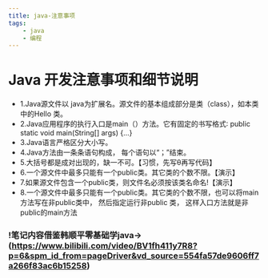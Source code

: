 ```yaml
---
title: java-注意事项
tags: 
    - java
    - 编程
--- 
```

# Java 开发注意事项和细节说明
- 1.Java源文件以 java为扩展名。源文件的基本组成部分是类（class），如本类中的Hello
类。
- 2.Java应用程序的执行入口是main（）方法。它有固定的书写格式∶
public static void main(String[] args) {...}
- 3.Java语言严格区分大小写。
- 4.Java方法由一条条语句构成， 每个语句以“；”结束。
- 5.大括号都是成对出现的，缺一不可。【习惯，先写θ再写代码】
- 6.一个源文件中最多只能有一个public类。其它类的个数不限。【演示】
- 7.如果源文件包含一个public类，则文件名必须按该类名命名!【演示】
- 8.一个源文件中最多只能有一个public类。其它类的个数不限，也可以将main方法写在非public类中， 然后指定运行非public 类， 这样入口方法就是非public的main方法
### !笔记内容借鉴韩顺平零基础学java->(https://www.bilibili.com/video/BV1fh411y7R8?p=6&spm_id_from=pageDriver&vd_source=554fa57de9606ff7a266f83ac6b15258)